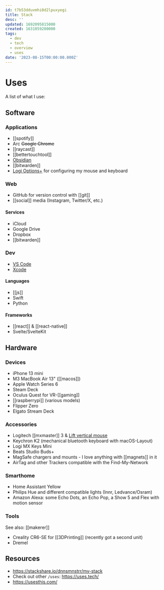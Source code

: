 ```yaml
---
id: t7b53dduvmhi0d2lpuxyegi
title: Stack
desc: ''
updated: 1692095815000
created: 1631059200000
tags:
  - dev
  - tech
  - overview
  - uses
date: '2023-08-15T00:00:00.000Z'
---
```

# Uses

A list of what I use:

## Software

### Applications

- [[spotify]]
- Arc ~~Google Chrome~~
- [[raycast]]
- [[bettertouchtool]]
- [Obsidian](https://obsidian.md/)
- [[bitwarden]]
- [Logi Options+](https://www.logitech.com/en-us/software/logi-options-plus.html) for configuring my mouse and keyboard

### Web

- GitHub for version control with [[git]]
- [[social]] media (Instagram, Twitter/X, etc.)

#### Services

- iCloud
- Google Drive
- Dropbox
- [[bitwarden]]

### Dev

- [VS Code](https://code.visualstudio.com/)
- [Xcode](https://developer.apple.com/xcode/)

#### Languages

- [[js]]
- Swift
- Python

#### Frameworks

- [[react]] & [[react-native]]
- Svelte/SvelteKit

## Hardware

### Devices

- iPhone 13 mini
- M3 MacBook Air 13" ([[macos]])
- Apple Watch Series 6
- Steam Deck
- Oculus Quest for VR-[[gaming]]
- [[raspberrypi]] (various models)
- Flipper Zero
- Elgato Stream Deck

### Accessories

- Logitech [[mxmaster]] 3 & [Lift vertical mouse](https://www.logitech.com/en-us/products/mice/lift-vertical-ergonomic-mouse.html)
- Keychron K2 (mechanical bluetooth keyboard with macOS-Layout)
- Logi MX Keys Mini
- Beats Studio Buds+
- MagSafe chargers and mounts - I love anything with [[magnets]] in it
- AirTag and other Trackers compatible with the Find-My-Network

### Smarthome

- Home Assistant Yellow
- Philips Hue and different compatible lights (Innr, Ledvance/Osram)
- Amazon Alexa: some Echo Dots, an Echo Pop, a Show 5 and Flex with motion sensor

### Tools

See also: [[makerer]]

- Creality CR6-SE for [[3DPrinting]] (recently got a second unit)
- Dremel

## Resources

- <https://stackshare.io/dnnsmnstrr/my-stack>
- Check out other `/uses`: <https://uses.tech/>
- <https://usesthis.com/>
